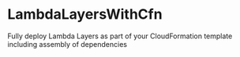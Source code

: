# LambdaLayersWithCfn
Fully deploy Lambda Layers as part of your CloudFormation template including assembly of dependencies
